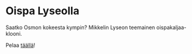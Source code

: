 # Oispa Lyseolla
Saatko Osmon kokeesta kympin? Mikkelin Lyseon teemainen oispakaljaa-klooni.

Pelaa [täällä](https://www.oispalyseolla.tk/)!

